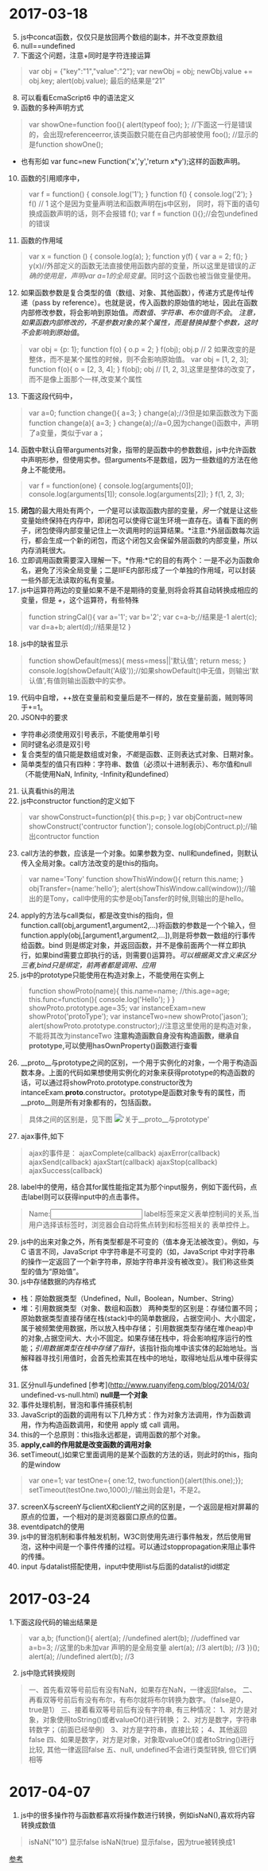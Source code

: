 # 2017-03-18   
5. js中concat函数，仅仅只是放回两个数组的副本，并不改变原数组
6. null==undefined 
7. 下面这个问题，注意+同时是字符连接运算

>var obj = {"key":"1","value":"2"};
var newObj = obj;
newObj.value += obj.key;
alert(obj.value);
最后的结果是“21”

8. 可以看看EcmaScript6 中的语法定义
9. 函数的多种声明方式

>var  showOne=function foo(){
    alert(typeof foo);
  };
  //下面这一行是错误的，会出现referenceerror,该类函数只能在自己内部被使用
  foo();
  //显示的是function
  showOne();
  * 也有形如 var func=new Function('x','y','return x*y');这样的函数声明。

10. 函数的引用顺序中，

>var f = function() {
  console.log('1');
}
function f() {
  console.log('2');
}
f() // 1
这个是因为变量声明法和函数声明在js中区别，
同时，将下面的语句换成函数声明的话，则不会报错
f();
var f = function (){};//会包undefined的错误

11. 函数的作用域

>var x = function () {
  console.log(a);
};
function y(f) {
  var a = 2;
  f();
}
y(x)//外部定义的函数无法直接使用函数内部的变量，所以这里是错误的*正确的使用是，声明var a=1的全局变量*。同时这个函数也被当做变量使用。

12. 如果函数参数是复合类型的值（数组、对象、其他函数），传递方式是传址传递（pass by reference）。也就是说，传入函数的原始值的地址，因此在函数内部修改参数，将会影响到原始值。*而数值、字符串、布尔值则不会*。 *注意，如果函数内部修改的，不是参数对象的某个属性，而是替换掉整个参数，这时不会影响到原始值*。

>var obj = {p: 1};
function f(o) {
  o.p = 2;
}
f(obj);
obj.p // 2
如果改变的是整体，而不是某个属性的时候，则不会影响原始值。
var obj = [1, 2, 3];
function f(o){
  o = [2, 3, 4];
}
f(obj);
obj // [1, 2, 3],这里是整体的改变了，而不是像上面那个一样,改变某个属性

13. 下面这段代码中，

>var a=0;
function change(){
     a=3;
}
change(a);//3但是如果函数改为下面
function change(a){
     a=3;
}
change(a);//a=0,因为change()函数中，声明了a变量，类似于var a；

14. 函数中默认自带arguments对象，指带的是函数中的参数数组，js中允许函数中声明形参，但使用实参。但arguments不是数组，因为一些数组的方法在他身上不能使用。

>var f = function(one) {
  console.log(arguments[0]);
  console.log(arguments[1]);
  console.log(arguments[2]);
}
f(1, 2, 3);

15. **闭包**的最大用处有两个，*一个*是可以读取函数内部的变量，*另一个*就是让这些变量始终保持在内存中，即闭包可以使得它诞生环境一直存在。请看下面的例子，闭包使得内部变量记住上一次调用时的运算结果。*注意:*外层函数每次运行，都会生成一个新的闭包，而这个闭包又会保留外层函数的内部变量，所以内存消耗很大。
16. 立即调用函数需要深入理解一下。*作用:*它的目的有两个：一是不必为函数命名，避免了污染全局变量；二是IIFE内部形成了一个单独的作用域，可以封装一些外部无法读取的私有变量。
17. js中运算符两边的变量如果不是不是期待的变量,则将会将其自动转换成相应的变量，但是 *+*，这个运算符，有些特殊

>function stringCal(){
    var a='1';
    var b='2';
    var c=a-b;//结果是-1
    alert(c);
    var d=a+b;
    alert(d);//结果是12
}

18. js中的缺省显示

>function showDefault(mess){
   mess=mess||'默认值';
   return mess;
}
console.log(showDefault('A级'));//如果showDefault()中无值，则输出'默认值',有值则输出函数中的实参。

19. 代码中自增，++放在变量前和变量后是不一样的，放在变量前面，贼则等同于+=1。
20. JSON中的要求 
 * 字符串必须使用双引号表示，不能使用单引号
 *  同时键名必须是双引号
 *  复合类型的值只能是数组或对象，*不能*是函数、正则表达式对象、日期对象。
 *  简单类型的值只有四种：字符串、数值（必须以十进制表示）、布尔值和null（不能使用NaN, Infinity, -Infinity和undefined）

21. 认真看this的用法
22. js中constructor function的定义如下

>var showConstruct=function(p){
    this.p=p;
}
 var objContruct=new showConstruct('contructor function');
 console.log(objContruct.p);//输出contructor function

23. call方法的参数，应该是一个对象。如果参数为空、null和undefined，则默认传入全局对象。call方法改变的是this的指向。

>var name='Tony'
function showThisWindow(){
    return this.name;
}
objTransfer={name:'hello'};
alert(showThisWindow.call(window));//输出的是Tony，call中使用的实参是objTansfer的时候,则输出的是hello。

24. apply的方法与call类似，都是改变this的指向，但function.call(obj,argument1,argument2,...)将函数的参数是一个个输入，但function.apply(obj,[argument1,argument2,...]),则是将参数一数组的行事传给函数。bind 则是绑定对象，并返回函数，并不是像前面两个一样立即执行，如果bind需要立即执行的话，则需要()运算符。*可以根据英文含义来区分三者,bind只是绑定，前两者都是调用、应用*
25. js中的prototype只能使用在构造对象上，不能使用在实例上

>function showProto(name){
  this.name=name;
  //this.age=age;
  this.func=function(){
    console.log('Hello');
  }
}
showProto.prototype.age=35;
var instanceExam=new showProto('protoType');
var instanceTwo=new showProto('jason');
alert(showProto.prototype.constructor);//注意这里使用的是构造对象，不能将其改为instanceTwo
**注意构造函数自身没有构造函数，继承自prototype,可以使用hasOwnProperty()函数进行查看**

26. __proto__与prototype之间的区别，一个用于实例化的对象，一个用于构造函数本身。上面的代码如果想使用实例化的对象来获得prototype的构造函数的话，可以通过将showProto.prototype.constructor改为intanceExam.__proto__.constructor。prototype是函数对象专有的属性，而__proto__则是所有对象都有的，包括函数。

>具体之间的区别是，见下图
!['关于__proto__与prototype']("__proto__.jpg" '__proto__与proototype')

27. ajax事件,如下

>ajax的事件是： 
ajaxComplete(callback) 
ajaxError(callback) 
ajaxSend(callback) 
ajaxStart(callback) 
ajaxStop(callback) 
ajaxSuccess(callback)

28. label中的使用，结合其for属性能指定其为那个input服务，例如下面代码，点击label则可以获得input中的点击事件。

> <label for="nameone">Name:</label><input type="text" name="nameone" id="
>  nameone" onclick="label()">
>label标签来定义表单控制间的关系,当用户选择该标签时，浏览器会自动将焦点转到和标签相关的 表单控件上。

29. js中的出来对象之外，所有类型都是不可变的（值本身无法被改变）。例如，与 C 语言不同，JavaScript 中字符串是不可变的（如，JavaScript 中对字符串的操作一定返回了一个新字符串，原始字符串并没有被改变）。我们称这些类型的值为“原始值”。
30. js中存储数据的内存格式
* 栈：原始数据类型（Undefined，Null，Boolean，Number、String）
* 堆：引用数据类型（对象、数组和函数）
  两种类型的区别是：存储位置不同；
  原始数据类型直接存储在栈(stack)中的简单数据段，占据空间小、大小固定，属于被频繁使用数据，所以放入栈中存储；
  引用数据类型存储在堆(heap)中的对象,占据空间大、大小不固定。如果存储在栈中，将会影响程序运行的性能；*引用数据类型在栈中存储了指针*，该指针指向堆中该实体的起始地址。当解释器寻找引用值时，会首先检索其在栈中的地址，取得地址后从堆中获得实体

31. 区分null与undefined [参考](http://www.ruanyifeng.com/blog/2014/03/ undefined-vs-null.html) **null是一个对象**
32. 事件处理机制，冒泡和事件捕获机制
33. JavaScript的函数的调用有以下几种方式：作为对象方法调用，作为函数调用，作为构造函数调用，和使用 apply 或 call 调用。
34. this的一个总原则：this指永远都是，调用函数的那个对象。
35. **apply,call的作用就是改变函数的调用对象**
36. setTimeout(,)如果它里面调用的是某个函数的方法的话，则此时的this，指向的是window

> var one=1;
> var testOne={
> one:12,
> two:function(){alert(this.one);}};
> setTimeout(testOne.two,1000);//输出则会是1，不是2。

37. screenX与screenY与clientX和clientY之间的区别是，一个返回是相对屏幕的原点的位置，一个相对的是浏览器窗口原点的位置。
38. eventdipatch的使用
39. js中的冒泡机制和事件触发机制，W3C则使用先进行事件触发，然后使用冒泡，这种中间是一个事件传播的过程。可以通过stoppropagation来阻止事件的传播。
40. input 与datalist搭配使用，input中使用list与后面的datalist的id绑定

# 2017-03-24

1.下面这段代码的输出结果是
 
 > var a,b;
 > (function(){
    alert(a);   //undefined
    alert(b);   //udeffined
    var a=b=3;   //这里的b未加var 声明的是全局变量
    alert(a);   //3
    alert(b);   //3
    })();
    alert(a); //undefined
    alert(b); //3

2. js中隐式转换规则
   
>一、首先看双等号前后有没有NaN，如果存在NaN，一律返回false。
二、再看双等号前后有没有布尔，有布尔就将布尔转换为数字。（false是0，true是1）
三、接着看双等号前后有没有字符串, 有三种情况：
1、对方是对象，对象使用toString()或者valueOf()进行转换；
2、对方是数字，字符串转数字；（前面已经举例）
3、对方是字符串，直接比较；
4、其他返回false
四、如果是数字，对方是对象，对象取valueOf()或者toString()进行比较, 其他一律返回false
五、null, undefined不会进行类型转换, 但它们俩相等

# 2017-04-07
1. js中的很多操作符与函数都喜欢将操作数进行转换，例如isNaN(),喜欢将内容转换成数值
 
> isNaN("10") 显示false
> isNaN(true) 显示false，因为true被转换成1



[参考](http://javascript.ruanyifeng.com)


